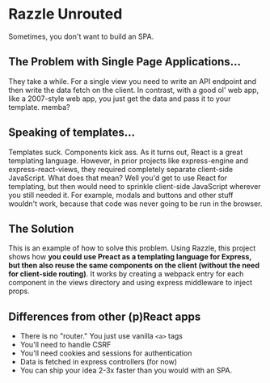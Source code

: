 # Razzle Unrouted

Sometimes, you don't want to build an SPA.

## The Problem with Single Page Applications...

They take a while. For a single view you need to write an API endpoint and then write the data fetch on the client. In contrast, with a good ol' web app, like a 2007-style web app, you just get the data and pass it to your template. memba?

## Speaking of templates...

Templates suck. Components kick ass. As it turns out, React is a great templating language. However, in prior projects like express-engine and express-react-views, they required completely separate client-side JavaScript. What does that mean? Well you'd get to use React for templating, but then would need to sprinkle client-side JavaScript wherever you still needed it. For example, modals and buttons and other stuff wouldn't work, because that code was never going to be run in the browser.

## The Solution

This is an example of how to solve this problem. Using Razzle, this project shows how **you could use Preact as a templating language for Express, but then also reuse the same components on the client (without the need for client-side routing)**. It works by creating a webpack entry for each component in the views directory and using express middleware to inject props.

## Differences from other (p)React apps

* There is no "router." You just use vanilla `<a>` tags
* You'll need to handle CSRF
* You'll need cookies and sessions for authentication
* Data is fetched in express controllers (for now)
* You can ship your idea 2-3x faster than you would with an SPA.
